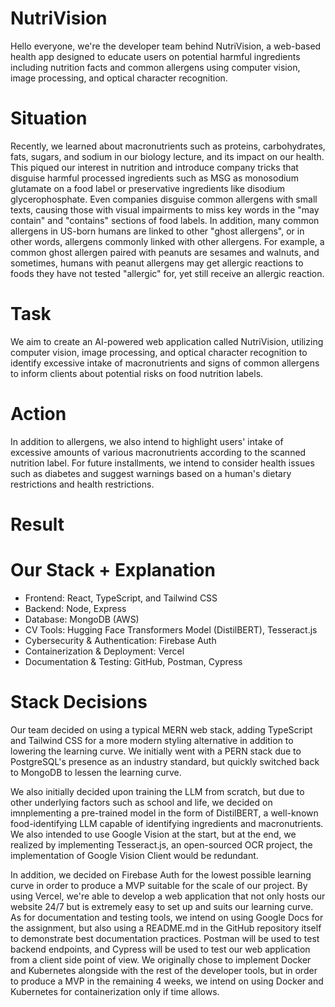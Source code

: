# NutriVision
Hello everyone, we're the developer team behind NutriVision, a web-based health app designed to educate users on potential harmful ingredients including nutrition facts and common allergens using computer vision, image processing, and optical character recognition.

# Situation
Recently, we learned about macronutrients such as proteins, carbohydrates, fats, sugars, and sodium in our biology lecture, and its impact on our health. This piqued our interest in nutrition and introduce company tricks that disguise harmful processed ingredients such as MSG as monosodium glutamate on a food label or preservative ingredients like disodium glycerophosphate. Even companies disguise common allergens with small texts, causing those with visual impairments to miss key words in the "may contain" and "contains" sections of food labels. In addition, many common allergens in US-born humans are linked to other "ghost allergens", or in other words, allergens commonly linked with other allergens. For example, a common ghost allergen paired with peanuts are sesames and walnuts, and sometimes, humans with peanut allergens may get allergic reactions to foods they have not tested "allergic" for, yet still receive an allergic reaction. 

# Task
We aim to create an AI-powered web application called NutriVision, utilizing computer vision, image processing, and optical character recognition to identify excessive intake of macronutrients and signs of common allergens to inform clients about potential risks on food nutrition labels. 

# Action 
In addition to allergens, we also intend to highlight users' intake of excessive amounts of various macronutrients according to the scanned nutrition label. For future installments, we intend to consider health issues such as diabetes and suggest warnings based on a human's dietary restrictions and health restrictions.

# Result

# Our Stack + Explanation
* Frontend: React, TypeScript, and Tailwind CSS
* Backend: Node, Express
* Database: MongoDB (AWS)
* CV Tools: Hugging Face Transformers Model (DistilBERT), Tesseract.js
* Cybersecurity & Authentication: Firebase Auth
* Containerization & Deployment: Vercel
* Documentation & Testing: GitHub, Postman, Cypress

# Stack Decisions
Our team decided on using a typical MERN web stack, adding TypeScript and Tailwind CSS for a more modern styling alternative in addition to lowering the learning curve. We initially went with a PERN stack due to PostgreSQL's presence as an industry standard, but quickly switched back to MongoDB to lessen the learning curve. 

We also initially decided upon training the LLM from scratch, but due to other underlying factors such as school and life, we decided on imnplementing a pre-trained model in the form of DistilBERT, a well-known food-identifying LLM capable of identifying ingredients and macronutrients. We also intended to use Google Vision at the start, but at the end, we realized by implementing Tesseract.js, an open-sourced OCR project, the implementation of Google Vision Client would be redundant.

In addition, we decided on Firebase Auth for the lowest possible learning curve in order to produce a MVP suitable for the scale of our project. By using Vercel, we're able to develop a web application that not only hosts our website 24/7 but is extremely easy to set up and suits our learning curve. As for documentation and testing tools, we intend on using Google Docs for the assignment, but also using a README.md in the GitHub repository itself to demonstrate best documentation practices. Postman will be used to test backend endpoints, and Cypress will be used to test our web application from a client side point of view. We originally chose to implement Docker and Kubernetes alongside with the rest of the developer tools, but in order to produce a MVP in the remaining 4 weeks, we intend on using Docker and Kubernetes for containerization only if time allows.


